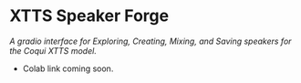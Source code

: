 # XTTS Speaker Forge

_A gradio interface for Exploring, Creating, Mixing, and Saving speakers for the Coqui XTTS model._

- Colab link coming soon.
